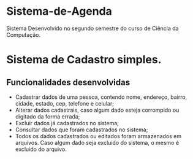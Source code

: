 # Sistema-de-Agenda
Sistema Desenvolvido no segundo semestre do curso de Ciência da Computação.

# Sistema de Cadastro simples.
## Funcionalidades desenvolvidas
* Cadastrar dados de uma pessoa, contendo nome, endereço, bairro, cidade, estado, cep, telefone e celular;
* Alterar dados cadastrais, caso algum dado esteja corrompido ou digitado da forma errada;
* Excluir dados já cadastrados no sistema;
* Consultar dados que foram cadastrados no sistema;
* Todos os dados cadastrados ou editados foram armazenados em arquivos. Caso algum dado seja excluido do sistema, o mesmo é excluido do arquivo.
